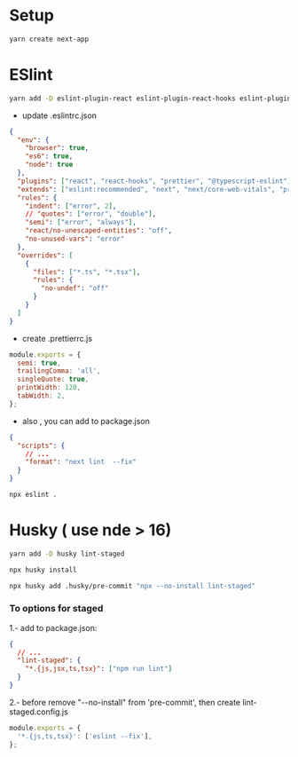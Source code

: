 # Setup

```bash
yarn create next-app
```

# ESlint

```bash
yarn add -D eslint-plugin-react eslint-plugin-react-hooks eslint-plugin-prettier @typescript-eslint/eslint-plugin @typescript-eslint/parser eslint-config-prettier eslint-plugin-next eslint-plugin-jsx-a11y
```

- update .eslintrc.json

```json
{
  "env": {
    "browser": true,
    "es6": true,
    "node": true
  },
  "plugins": ["react", "react-hooks", "prettier", "@typescript-eslint"],
  "extends": ["eslint:recommended", "next", "next/core-web-vitals", "prettier"],
  "rules": {
    "indent": ["error", 2],
    // "quotes": ["error", "double"],
    "semi": ["error", "always"],
    "react/no-unescaped-entities": "off",
    "no-unused-vars": "error"
  },
  "overrides": [
    {
      "files": ["*.ts", "*.tsx"],
      "rules": {
        "no-undef": "off"
      }
    }
  ]
}
```

- create .prettierrc.js

```js
module.exports = {
  semi: true,
  trailingComma: 'all',
  singleQuote: true,
  printWidth: 120,
  tabWidth: 2,
};
```

- also , you can add to package.json

```json
{
  "scripts": {
    // ...
    "format": "next lint  --fix"
  }
}
```

```bash
npx eslint .
```

# Husky ( use nde > 16)

```bash
yarn add -D husky lint-staged
```

```bash
npx husky install
```

```bash
npx husky add .husky/pre-commit "npx --no-install lint-staged"
```

### To options for staged

1.- add to package.json:

```json
{
  // ...
  "lint-staged": {
    "*.{js,jsx,ts,tsx}": ["npm run lint"]
  }
}
```

2.- before remove "--no-install" from 'pre-commit', then create lint-staged.config.js

```js
module.exports = {
  '*.{js,ts,tsx}': ['eslint --fix'],
};
```
